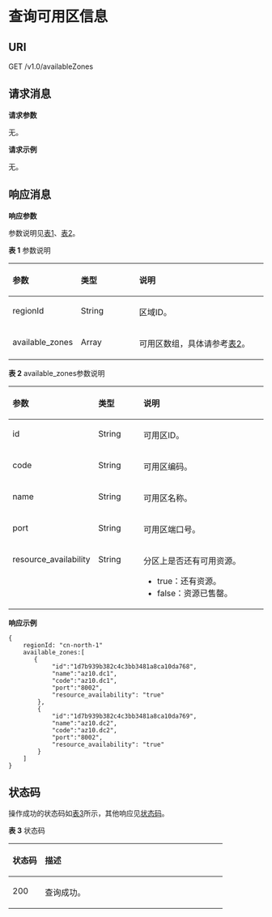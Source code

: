 # 查询可用区信息<a name="dms-api-180514008"></a>

## URI<a name="section023216425361"></a>

GET /v1.0/availableZones

## 请求消息<a name="section11232742133616"></a>

**请求参数**

无。

**请求示例**

无。

## 响应消息<a name="section16232164233620"></a>

**响应参数**

参数说明见[表1](#table2233942133618)、[表2](#table1124311429360)。

**表 1**  参数说明

<a name="table2233942133618"></a>
<table><thead align="left"><tr id="row2033834243618"><th class="cellrowborder" valign="top" width="20.200000000000003%" id="mcps1.2.4.1.1"><p id="p43381342103617"><a name="p43381342103617"></a><a name="p43381342103617"></a>参数</p>
</th>
<th class="cellrowborder" valign="top" width="24.240000000000002%" id="mcps1.2.4.1.2"><p id="p133815422366"><a name="p133815422366"></a><a name="p133815422366"></a>类型</p>
</th>
<th class="cellrowborder" valign="top" width="55.559999999999995%" id="mcps1.2.4.1.3"><p id="p333804203617"><a name="p333804203617"></a><a name="p333804203617"></a>说明</p>
</th>
</tr>
</thead>
<tbody><tr id="row4338154217363"><td class="cellrowborder" valign="top" width="20.200000000000003%" headers="mcps1.2.4.1.1 "><p id="p63381842123617"><a name="p63381842123617"></a><a name="p63381842123617"></a>regionId</p>
</td>
<td class="cellrowborder" valign="top" width="24.240000000000002%" headers="mcps1.2.4.1.2 "><p id="p14338184253613"><a name="p14338184253613"></a><a name="p14338184253613"></a>String</p>
</td>
<td class="cellrowborder" valign="top" width="55.559999999999995%" headers="mcps1.2.4.1.3 "><p id="p1338342193611"><a name="p1338342193611"></a><a name="p1338342193611"></a>区域ID。</p>
</td>
</tr>
<tr id="row11338942173613"><td class="cellrowborder" valign="top" width="20.200000000000003%" headers="mcps1.2.4.1.1 "><p id="p133382042133614"><a name="p133382042133614"></a><a name="p133382042133614"></a>available_zones</p>
</td>
<td class="cellrowborder" valign="top" width="24.240000000000002%" headers="mcps1.2.4.1.2 "><p id="p10338342103612"><a name="p10338342103612"></a><a name="p10338342103612"></a>Array</p>
</td>
<td class="cellrowborder" valign="top" width="55.559999999999995%" headers="mcps1.2.4.1.3 "><p id="p2033818429368"><a name="p2033818429368"></a><a name="p2033818429368"></a>可用区数组，具体请参考<a href="#table1124311429360">表2</a>。</p>
</td>
</tr>
</tbody>
</table>

**表 2**  available\_zones参数说明

<a name="table1124311429360"></a>
<table><thead align="left"><tr id="row153391342163613"><th class="cellrowborder" valign="top" width="18.18%" id="mcps1.2.4.1.1"><p id="p1033904212362"><a name="p1033904212362"></a><a name="p1033904212362"></a>参数</p>
</th>
<th class="cellrowborder" valign="top" width="20.200000000000003%" id="mcps1.2.4.1.2"><p id="p133391942203617"><a name="p133391942203617"></a><a name="p133391942203617"></a>类型</p>
</th>
<th class="cellrowborder" valign="top" width="61.62%" id="mcps1.2.4.1.3"><p id="p5339134263615"><a name="p5339134263615"></a><a name="p5339134263615"></a>说明</p>
</th>
</tr>
</thead>
<tbody><tr id="row1433920421369"><td class="cellrowborder" valign="top" width="18.18%" headers="mcps1.2.4.1.1 "><p id="p23391425367"><a name="p23391425367"></a><a name="p23391425367"></a>id</p>
</td>
<td class="cellrowborder" valign="top" width="20.200000000000003%" headers="mcps1.2.4.1.2 "><p id="p193391142113619"><a name="p193391142113619"></a><a name="p193391142113619"></a>String</p>
</td>
<td class="cellrowborder" valign="top" width="61.62%" headers="mcps1.2.4.1.3 "><p id="p033964216368"><a name="p033964216368"></a><a name="p033964216368"></a>可用区ID。</p>
</td>
</tr>
<tr id="row163399426369"><td class="cellrowborder" valign="top" width="18.18%" headers="mcps1.2.4.1.1 "><p id="p143391242163613"><a name="p143391242163613"></a><a name="p143391242163613"></a>code</p>
</td>
<td class="cellrowborder" valign="top" width="20.200000000000003%" headers="mcps1.2.4.1.2 "><p id="p10339124293616"><a name="p10339124293616"></a><a name="p10339124293616"></a>String</p>
</td>
<td class="cellrowborder" valign="top" width="61.62%" headers="mcps1.2.4.1.3 "><p id="p12339842193616"><a name="p12339842193616"></a><a name="p12339842193616"></a>可用区编码。</p>
</td>
</tr>
<tr id="row3339194219367"><td class="cellrowborder" valign="top" width="18.18%" headers="mcps1.2.4.1.1 "><p id="p17339104273614"><a name="p17339104273614"></a><a name="p17339104273614"></a>name</p>
</td>
<td class="cellrowborder" valign="top" width="20.200000000000003%" headers="mcps1.2.4.1.2 "><p id="p1033964218367"><a name="p1033964218367"></a><a name="p1033964218367"></a>String</p>
</td>
<td class="cellrowborder" valign="top" width="61.62%" headers="mcps1.2.4.1.3 "><p id="p1333913425367"><a name="p1333913425367"></a><a name="p1333913425367"></a>可用区名称。</p>
</td>
</tr>
<tr id="row1339164213368"><td class="cellrowborder" valign="top" width="18.18%" headers="mcps1.2.4.1.1 "><p id="p1733974216368"><a name="p1733974216368"></a><a name="p1733974216368"></a>port</p>
</td>
<td class="cellrowborder" valign="top" width="20.200000000000003%" headers="mcps1.2.4.1.2 "><p id="p1733984263620"><a name="p1733984263620"></a><a name="p1733984263620"></a>String</p>
</td>
<td class="cellrowborder" valign="top" width="61.62%" headers="mcps1.2.4.1.3 "><p id="p43391842153613"><a name="p43391842153613"></a><a name="p43391842153613"></a>可用区端口号。</p>
</td>
</tr>
<tr id="row9339104283613"><td class="cellrowborder" valign="top" width="18.18%" headers="mcps1.2.4.1.1 "><p id="p03391442173616"><a name="p03391442173616"></a><a name="p03391442173616"></a>resource_availability</p>
</td>
<td class="cellrowborder" valign="top" width="20.200000000000003%" headers="mcps1.2.4.1.2 "><p id="p1833914273613"><a name="p1833914273613"></a><a name="p1833914273613"></a>String</p>
</td>
<td class="cellrowborder" valign="top" width="61.62%" headers="mcps1.2.4.1.3 "><p id="p1133924211367"><a name="p1133924211367"></a><a name="p1133924211367"></a>分区上是否还有可用资源。</p>
<a name="ul14339124273615"></a><a name="ul14339124273615"></a><ul id="ul14339124273615"><li>true：还有资源。</li><li>false：资源已售罄。</li></ul>
</td>
</tr>
</tbody>
</table>

**响应示例**

```
{  
    regionId: "cn-north-1"  
    available_zones:[  
       {  
            "id":"1d7b939b382c4c3bb3481a8ca10da768",  
            "name":"az10.dc1",  
            "code":"az10.dc1",  
            "port":"8002", 
            "resource_availability": "true" 
        },    
        {  
            "id":"1d7b939b382c4c3bb3481a8ca10da769",  
            "name":"az10.dc2",  
            "code":"az10.dc2",  
            "port":"8002", 
            "resource_availability": "true" 
        }  
    ]  
}
```

## 状态码<a name="section19258742123617"></a>

操作成功的状态码如[表3](#table825911423368)所示，其他响应见[状态码](状态码.md)。

**表 3**  状态码

<a name="table825911423368"></a>
<table><thead align="left"><tr id="row1234174211367"><th class="cellrowborder" valign="top" width="15.15%" id="mcps1.2.3.1.1"><p id="p834194213610"><a name="p834194213610"></a><a name="p834194213610"></a>状态码</p>
</th>
<th class="cellrowborder" valign="top" width="84.85000000000001%" id="mcps1.2.3.1.2"><p id="p16341542163614"><a name="p16341542163614"></a><a name="p16341542163614"></a>描述</p>
</th>
</tr>
</thead>
<tbody><tr id="row1334174273613"><td class="cellrowborder" valign="top" width="15.15%" headers="mcps1.2.3.1.1 "><p id="p143411242133620"><a name="p143411242133620"></a><a name="p143411242133620"></a>200</p>
</td>
<td class="cellrowborder" valign="top" width="84.85000000000001%" headers="mcps1.2.3.1.2 "><p id="p1334114211361"><a name="p1334114211361"></a><a name="p1334114211361"></a>查询成功。</p>
</td>
</tr>
</tbody>
</table>

